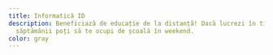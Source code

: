 ```yaml
---
title: Informatică ID
description: Beneficiază de educație de la distanță! Dacă lucrezi în timpul
  săptămânii poți să te ocupi de școală în weekend.
color: gray
---
```

